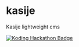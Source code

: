 # kasije
Kasije lightweight cms

[![Koding Hackathon Badge](/images/koding_hackathon_badge.png?raw=true "Koding Hackathon Badge")](https://koding.com/Hackathon)

